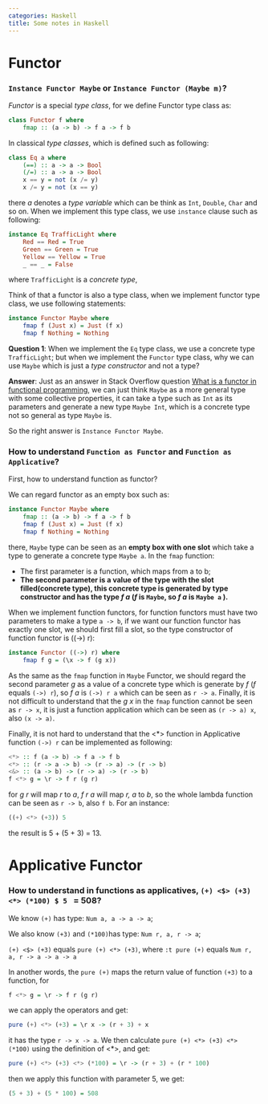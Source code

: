 ```yaml
---
categories: Haskell
title: Some notes in Haskell
---
```


# Functor

### `Instance Functor Maybe` or `Instance Functor (Maybe m)`?

*Functor* is a special *type class*, for we define Functor type class as:

```haskell
class Functor f where 
	fmap :: (a -> b) -> f a -> f b
```

In classical *type classes*, which is defined such as following:

```haskell
class Eq a where 
	(==) :: a -> a -> Bool 
	(/=) :: a -> a -> Bool 
	x == y = not (x /= y) 
	x /= y = not (x == y)
```

there *a* denotes a *type variable* which can be think as `Int`, `Double`, `Char` and so on. When we implement this type class, we use `instance` clause such as following:

```haskell
instance Eq TrafficLight where 
	Red == Red = True 
	Green == Green = True 
	Yellow == Yellow = True 
	_ == _ = False
```

where `TrafficLight` is a *concrete type*, 

Think of that a functor is also a type class, when we implement functor type class, we use following statements:

```haskell
instance Functor Maybe where 
	fmap f (Just x) = Just (f x) 
	fmap f Nothing = Nothing
```

**Question 1**: When we implement the `Eq` type class, we use a concrete type `TrafficLight`; but when we implement the `Functor` type class, why we can use `Maybe` which is just a *type constructor* and not a type?

**Answer**: Just as an answer in Stack Overflow question [What is a functor in functional programming](https://stackoverflow.com/questions/2030863/in-functional-programming-what-is-a-functor), we can just think `Maybe` as a more general type with some collective properties, it can take a type such as `Int` as its parameters and generate a new type `Maybe Int`, which is a concrete type not so general as type `Maybe` is.

So the right answer is `Instance Functor Maybe`.

### How to understand `Function as Functor` and `Function as Applicative`?

First, how to understand function as functor?

We can regard functor as an empty box such as:

```haskell
instance Functor Maybe where 
	fmap :: (a -> b) -> f a -> f b
	fmap f (Just x) = Just (f x) 
	fmap f Nothing = Nothing
```

there, `Maybe` type can be seen as an **empty box with one slot** which take a type to generate a concrete type `Maybe a`. In the `fmap` function:

- The first parameter is a function, which maps from a to b;
- **The second parameter is a value of the type with the slot filled(concrete type), this concrete type is generated by type constructor and has the type *f a* (*f* is `Maybe`, so *f a* is `Maybe a` ).**

When we implement function functors, for function functors must have two parameters to make a type `a -> b`, if we want our function functor has exactly one slot, we should first fill a slot, so the type constructor of function functor is ((->) r):

```haskell
instance Functor ((->) r) where 
	fmap f g = (\x -> f (g x))
```

As the same as the `fmap` function in `Maybe` Functor, we should regard the second parameter *g* as a value of a concrete type which is generate by *f* (*f* equals `(->) r`), so *f a* is `(->) r a` which can be seen as `r -> a`. Finally, it is not difficult to understand that the *g x* in the `fmap` function cannot be seen as `r -> x`,  it is just a function application which can be seen as `(r -> a) x`, also `(x -> a)`.

Finally, it is not hard to understand that the <\*> function in Applicative function `(->) r`  can be implemented as following:

```haskell
<*> :: f (a -> b) -> f a -> f b
<*> :: (r -> a -> b) -> (r -> a) -> (r -> b)
<&> :: (a -> b) -> (r -> a) -> (r -> b)
f <*> g = \r -> f r (g r)
```

for *g r* will map *r* to *a*, *f r a* will map *r, a* to *b*, so the whole lambda function can be seen as `r -> b`,  also `f b`. For an instance:

```haskell
((+) <*> (+3)) 5
```

the result is 5 + (5 + 3) = 13.

# Applicative Functor

### How to understand in functions as applicatives, `(+) <$> (+3) <*> (*100) $ 5 ` = 508?

We know `(+)` has type: `Num a, a -> a -> a`;

We also know `(+3)` and `(*100)`has type: `Num r, a, r -> a`;

`(+) <$> (+3)` equals `pure (+) <*> (+3)`, where `:t pure (+)` equals `Num r, a, r -> a -> a -> a`

In another words, the `pure (+)` maps the return value of function `(+3)` to a function, for

```haskell
f <*> g = \r -> f r (g r)
```

we can apply the operators and get:

```haskell
pure (+) <*> (+3) = \r x -> (r + 3) + x 
```

it has the type `r -> x -> a`. We then calculate `pure (+) <*> (+3) <*> (*100)` using the definition of <*>, and get:

```haskell
pure (+) <*> (+3) <*> (*100) = \r -> (r + 3) + (r * 100)
```

then we apply this function with parameter 5, we get:

```haskell
(5 + 3) + (5 * 100) = 508 
```







